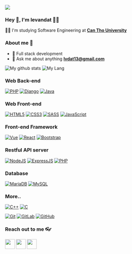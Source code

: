 ![](https://komarev.com/ghpvc/?username=lvdat&label=PROFILE+VIEWS)

### Hey 👋, I'm levandat 👨‍💻

👨‍🎓 I'm studying Software Engineering at **[Can Tho University](https://ctu.edu.vn/)** 

### About me :eyes:

- :dart: Full stack development 
- :e-mail: Ask me about anything **[lvdat13@gmail.com](mailto:lvdat13gmail.com)**

![My github stats](https://github-profile-summary-cards.vercel.app/api/cards/profile-details?username=lvdat&theme=vue)
![My Lang](https://github-readme-stats.vercel.app/api/top-langs/?username=lvdat)

### Web Back-end
[![PHP](https://img.shields.io/badge/-PHP-777BB4?style=flat&logo=php&logoColor=white&link=https://github.com/lvdat)](https://github.com/lvdat)
[![Django](https://img.shields.io/badge/-Django-14354C?style=flat&logo=django&logoColor=white&link=https://github.com/lvdat)](https://github.com/lvdat)
[![Java](https://img.shields.io/badge/Java-orange?style=flat&logo=java&logoColor=white&link=https://github.com/lvdat)](https://github.com/lvdat)

### Web Front-end
[![HTML5](https://img.shields.io/badge/-HTML5-E34F26?style=flat&logo=html5&logoColor=white&link=https://github.com/lvdat)](https://github.com/lvdat)
[![CSS3](https://img.shields.io/badge/-CSS3-1572B6?style=flat&logo=css3&link=https://github.com/lvdat)](https://github.com/lvdat)
[![SASS](https://img.shields.io/badge/-SASS-CC6699?style=flat&logo=sass&logoColor=white&link=https://github.com/lvdat)](https://github.com/lvdat)
[![JavaScript](https://img.shields.io/badge/-JavaScript-black?style=flat&logo=javascript&link=https://github.com/lvdat)](https://github.com/lvdat)

### Front-end Framework
[![Vue](https://img.shields.io/badge/-VueJS-35495E?style=flat&logo=vue.js&link=https://github.com/lvdat)](https://github.com/lvdat)
[![React](https://img.shields.io/badge/-React-black?style=flat&logo=react&link=https://github.com/lvdat)](https://github.com/lvdat)
[![Bootstrap](https://img.shields.io/badge/-Bootstrap-563D7C?style=flat&logo=bootstrap&logoColor=white&link=https://github.com/lvdat)](https://github.com/lvdat)

### Restful API server
[![NodeJS](https://img.shields.io/badge/-NodeJS-black?style=flat&logo=Node.js&link=https://github.com/lvdat)](https://github.com/lvdat)
[![ExpressJS](https://img.shields.io/badge/Express.js-404D59?style=flat&logo=Node.js&logoColor=white)](https://github.com/lvdat)
[![PHP](https://img.shields.io/badge/-PHP-777BB4?style=flat&logo=php&logoColor=white&link=https://github.com/lvdat)](https://github.com/lvdat)

### Database
[![MariaDB](https://img.shields.io/badge/-MariaDB-black?style=flat&logo=mariadb&link=https://github.com/lvdat)](https://github.com/lvdat)
[![MySQL](https://img.shields.io/badge/-MySQL-black?style=flat&logo=mysql&link=https://github.com/lvdat)](https://github.com/lvdat)

### More..
[![C++](https://img.shields.io/badge/-C++-00599C?style=flat&logo=c%2B%2B&link=https://github.com/lvdat)](https://github.com/lvdat)
[![C](https://img.shields.io/badge/-C-00599C?style=flat&logo=c&logoColor=white&link=https://github.com/lvdat)](https://github.com/lvdat)

[![Git](https://img.shields.io/badge/-Git-black?style=flat&logo=git&link=https://github.com/lvdat)](https://github.com/lvdat) [![GitLab](https://img.shields.io/badge/-GitLab-FCA121?style=flat&logo=gitlab&link=https://github.com/lvdat)](https://gitlab.com/vilogger) [![GitHub](https://img.shields.io/badge/-GitHub-181717?style=flat&logo=github&link=https://github.com/lvdat)](https://github.com/lvdat)

### Reach out to me 👓
<a href="https://t.me/levandat"><img src="https://upload.wikimedia.org/wikipedia/commons/thumb/8/82/Telegram_logo.svg/768px-Telegram_logo.svg.png" width="32px" height="32px"></a> <a href="https://www.facebook.com/vilogger.dev"><img src="https://i.ibb.co/zmYNW4p/facebook.png" width="32px" height="32px"></a> <a href="https://www.instagram.com/vilogger.dev/"><img src="https://upload.wikimedia.org/wikipedia/commons/e/e7/Instagram_logo_2016.svg" width="32px" height="32px"></a>


